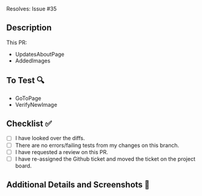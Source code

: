 <!--- ^^ Add Descriptive title above ^^ 

Note: Use sentences. CamelCase is used for easy double-click selection
Reference: Link to blog post coming soon :raised_hands:

Link to Issue/Ticket -->
Resolves: Issue #35

## Description
This PR:
- UpdatesAboutPage
- AddedImages

## To Test :mag: 
- GoToPage
- VerifyNewImage

<!-- Don't edit checklist. This is for you to do. -->
## Checklist :white_check_mark:
- [ ] I have looked over the diffs.
- [ ] There are no errors/failing tests from my changes on this branch.
- [ ] I have requested a review on this PR.
- [ ] I have re-assigned the Github ticket and moved the ticket on the project board.

## Additional Details and Screenshots :art: <!-- If applicable -->
